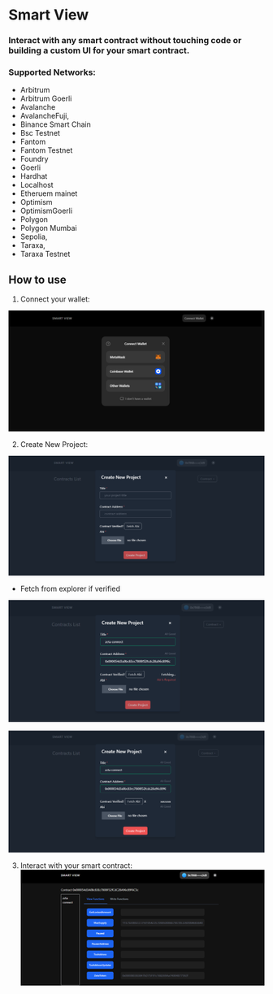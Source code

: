 # Smart View

### Interact with any smart contract without touching code or building a custom UI for your smart contract.

### Supported Networks:

- Arbitrum
- Arbitrum Goerli
- Avalanche
- AvalancheFuji,
- Binance Smart Chain
- Bsc Testnet
- Fantom
- Fantom Testnet
- Foundry
- Goerli
- Hardhat
- Localhost
- Etheruem mainet
- Optimism
- OptimismGoerli
- Polygon
- Polygon Mumbai
- Sepolia,
- Taraxa,
- Taraxa Testnet

## How to use

1.  Connect your wallet:

![Connect Wallet](https://github.com/okeken/smart-view/blob/main/public/connectwallet.png?raw=true)

2.  Create New Project:

![Connect Wallet](https://github.com/okeken/smart-view/blob/main/public/createnew.png?raw=true)

- Fetch from explorer if verified

![Fetch Abi](https://github.com/okeken/smart-view/blob/main/public/fetch1.png?raw=true)

![Fetch Abi](https://github.com/okeken/smart-view/blob/main/public/fetch2.png?raw=true)

3. Interact with your smart contract:
   ![Fetch Abi](https://github.com/okeken/smart-view/blob/main/public/interact.png?raw=true)
